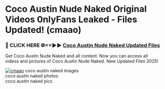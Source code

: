 # Coco Austin Nude Naked Original Videos 0nlyFans Leaked - Files Updated! (cmaao)

<h3>🔴 CLICK HERE 🌐==►► <a href="https://tinyurl.com/up5wt9bj" rel="nofollow">Coco Austin Nude Naked Updated Files</a></h3>

Get Coco Austin Nude Naked and all content. Now you can access all videos and pictures of Coco Austin Nude Naked. New Updated Files 2025!

[![cmaao](https://i.imgur.com/ABiUzMV.gif)](https://tinyurl.com/up5wt9bj)
coco austin naked images<br>
coco austin naked photos<br>
coco austin naked pics